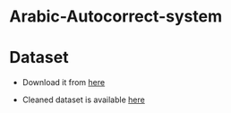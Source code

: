 # Arabic-Autocorrect-system

# Dataset

- Download it from [here](https://www.kaggle.com/datasets/saurabhshahane/arabic-classification)

- Cleaned dataset is available [here](https://www.kaggle.com/datasets/oyounis/cleaned-auto-correct-dataset)
